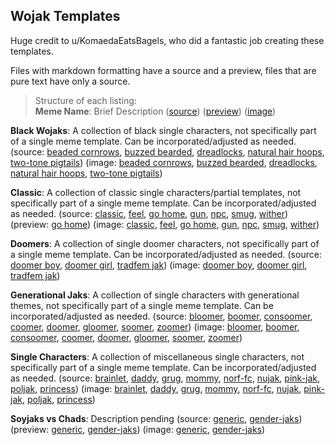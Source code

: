 ## Wojak Templates

Huge credit to u/KomaedaEatsBagels, who did a fantastic job creating these templates.

Files with markdown formatting have a source and a preview, files that are pure text have only a source.

> Structure of each listing:  
> **Meme Name**: Brief Description
 ([source]())
 ([preview]())
 ([image]())
 
**Black Wojaks**: A collection of black single characters, not specifically part of a single meme template. Can be incorporated/adjusted as needed.
 (source: [beaded cornrows](black-wojaks/beaded-cornrows.txt), [buzzed bearded](black-wojaks/buzzed-bearded.txt), [dreadlocks](black-wojaks/dreadlocks.txt), [natural hair hoops](black-wojaks/natural-hair-hoops.txt), [two-tone pigtails](black-wojaks/two-tone-pigtails.txt))
 (image: [beaded cornrows](black-wojaks/beaded-cornrows.png), [buzzed bearded](black-wojaks/buzzed-bearded.png), [dreadlocks](black-wojaks/dreadlocks.png), [natural hair hoops](black-wojaks/natural-hair-hoops.png), [two-tone pigtails](black-wojaks/two-tone-pigtails.png))
 
**Classic**: A collection of classic single characters/partial templates, not specifically part of a single meme template. Can be incorporated/adjusted as needed.
 (source: [classic](classic/classic.txt), [feel](classic/feel.txt), [go home](https://raw.githubusercontent.com/MurdoMaclachlan/ToR-Repost-Collection/master/wojak/classic/go-home.md), [gun](classic/gun.txt), [npc](classic/npc.txt), [smug](classic/smug.txt), [wither](classic/wither.txt))
 (preview: [go home](classic/go-home.md))
 (image: [classic](classic/classic.jpg), [feel](classic/feel.png), [go home](classic/go-home.jpg), [gun](classic/gun.jpg), [npc](classic/npc.jpg), [smug](classic/smug.jpg), [wither](classic/wither.jpg))

**Doomers**: A collection of single doomer characters, not specifically part of a single meme template. Can be incorporated/adjusted as needed.
 (source: [doomer boy](doomers/doomer-boy.txt), [doomer girl](doomers/doomer-girl.txt), [tradfem jak](doomers/tradfem-jak.txt))
 (image: [doomer boy](doomers/doomer-boy.jpg), [doomer girl](doomers/doomer-girl.jpg), [tradfem jak](doomers/tradfem-jak.jpg))

**Generational Jaks**: A collection of single characters with generational themes, not specifically part of a single meme template. Can be incorporated/adjusted as needed.
 (source: [bloomer](generational-jaks/bloomer.txt), [boomer](generational-jaks/boomer.txt), [consoomer](generational-jaks/consoomer.txt), [coomer](generational-jaks/coomer.txt), [doomer](generational-jaks/doomer.txt), [gloomer](generational-jaks/gloomer.txt), [soomer](generational-jaks/soomer.txt), [zoomer](generational-jaks/zoomer.txt))
 (image: [bloomer](generational-jaks/bloomer.jpg), [boomer](generational-jaks/boomer.jpg), [consoomer](generational-jaks/consoomer.jpg), [coomer](generational-jaks/coomer.png), [doomer](generational-jaks/doomer.jpg), [gloomer](generational-jaks/gloomer.png), [soomer](generational-jaks/soomer.jpg), [zoomer](generational-jaks/zoomer.png))

**Single Characters**: A collection of miscellaneous single characters, not specifically part of a single meme template. Can be incorporated/adjusted as needed.
 (source: [brainlet](single-characters/brainlet.txt), [daddy](single-characters/daddy.txt), [grug](single-characters/grug.txt), [mommy](single-characters/mommy.txt), [norf-fc](single-characters/norf-fc.txt), [nujak](single-characters/nujak.txt), [pink-jak](single-characters/pink-jak.txt), [poljak](single-characters/poljak.txt), [princess](single-characters/princess-jak.txt))
 (image: [brainlet](single-characters/brainlet-jak.jpg), [daddy](single-characters/daddy.jpg), [grug](single-characters/grug-jak.jpg), [mommy](single-characters/mommy-jak.jpg), [norf-fc](single-characters/norf-fc.jpg), [nujak](single-characters/nujak.jpg), [pink-jak](single-characters/pink-jak.jpg), [poljak](single-characters/poljak-jak.jpg), [princess](single-characters/princess-jak.jpg))

**Soyjaks vs Chads**: Description pending
 (source: [generic](https://raw.githubusercontent.com/MurdoMaclachlan/ToR-Repost-Collection/master/wojak/soyjaks-vs-chads/soyjaks-vs-chads.md), [gender-jaks](https://raw.githubusercontent.com/MurdoMaclachlan/ToR-Repost-Collection/master/wojak/soyjaks-vs-chads/gender-jaks.md))
 (preview: [generic](soyjaks-vs-chads/soyjaks-vs-chads.md), [gender-jaks](soyjaks-vs-chads/gender-jaks.md))
 (image: [generic](soyjaks-vs-chads/soyjaks-vs-chads.jpg), [gender-jaks](soyjaks-vs-chads/gender-jaks.jpg))
